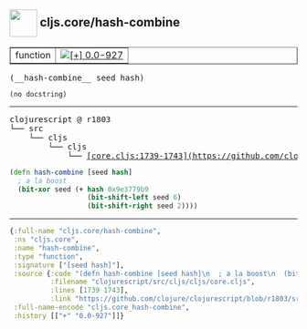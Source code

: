 ## <img width="48px" valign="middle" src="http://i.imgur.com/Hi20huC.png"> cljs.core/hash-combine

 <table border="1">
<tr>
<td>function</td>
<td><a href="https://github.com/cljsinfo/api-refs/tree/0.0-927"><img valign="middle" alt="[+] 0.0-927" src="https://img.shields.io/badge/+-0.0--927-lightgrey.svg"></a> </td>
</tr>
</table>

 <samp>
(__hash-combine__ seed hash)<br>
</samp>

```
(no docstring)
```

---

 <pre>
clojurescript @ r1803
└── src
    └── cljs
        └── cljs
            └── <ins>[core.cljs:1739-1743](https://github.com/clojure/clojurescript/blob/r1803/src/cljs/cljs/core.cljs#L1739-L1743)</ins>
</pre>

```clj
(defn hash-combine [seed hash]
  ; a la boost
  (bit-xor seed (+ hash 0x9e3779b9
                   (bit-shift-left seed 6)
                   (bit-shift-right seed 2))))
```


---

```clj
{:full-name "cljs.core/hash-combine",
 :ns "cljs.core",
 :name "hash-combine",
 :type "function",
 :signature ["[seed hash]"],
 :source {:code "(defn hash-combine [seed hash]\n  ; a la boost\n  (bit-xor seed (+ hash 0x9e3779b9\n                   (bit-shift-left seed 6)\n                   (bit-shift-right seed 2))))",
          :filename "clojurescript/src/cljs/cljs/core.cljs",
          :lines [1739 1743],
          :link "https://github.com/clojure/clojurescript/blob/r1803/src/cljs/cljs/core.cljs#L1739-L1743"},
 :full-name-encode "cljs.core_hash-combine",
 :history [["+" "0.0-927"]]}

```
